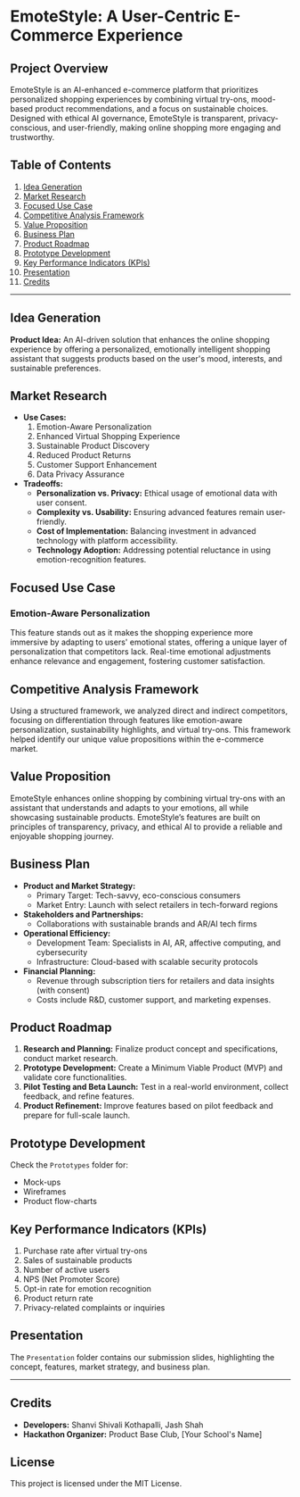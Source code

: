 # EmoteStyle: A User-Centric E-Commerce Experience

## Project Overview
EmoteStyle is an AI-enhanced e-commerce platform that prioritizes personalized shopping experiences by combining virtual try-ons, mood-based product recommendations, and a focus on sustainable choices. Designed with ethical AI governance, EmoteStyle is transparent, privacy-conscious, and user-friendly, making online shopping more engaging and trustworthy.

## Table of Contents
1. [Idea Generation](#idea-generation)
2. [Market Research](#market-research)
3. [Focused Use Case](#focused-use-case)
4. [Competitive Analysis Framework](#competitive-analysis-framework)
5. [Value Proposition](#value-proposition)
6. [Business Plan](#business-plan)
7. [Product Roadmap](#product-roadmap)
8. [Prototype Development](#prototype-development)
9. [Key Performance Indicators (KPIs)](#key-performance-indicators)
10. [Presentation](#presentation)
11. [Credits](#credits)

---

## Idea Generation
**Product Idea:** An AI-driven solution that enhances the online shopping experience by offering a personalized, emotionally intelligent shopping assistant that suggests products based on the user's mood, interests, and sustainable preferences.

## Market Research
- **Use Cases:**
  1. Emotion-Aware Personalization
  2. Enhanced Virtual Shopping Experience
  3. Sustainable Product Discovery
  4. Reduced Product Returns
  5. Customer Support Enhancement
  6. Data Privacy Assurance
- **Tradeoffs:**
  - **Personalization vs. Privacy:** Ethical usage of emotional data with user consent.
  - **Complexity vs. Usability:** Ensuring advanced features remain user-friendly.
  - **Cost of Implementation:** Balancing investment in advanced technology with platform accessibility.
  - **Technology Adoption:** Addressing potential reluctance in using emotion-recognition features.

## Focused Use Case
### Emotion-Aware Personalization
This feature stands out as it makes the shopping experience more immersive by adapting to users' emotional states, offering a unique layer of personalization that competitors lack. Real-time emotional adjustments enhance relevance and engagement, fostering customer satisfaction.

## Competitive Analysis Framework
Using a structured framework, we analyzed direct and indirect competitors, focusing on differentiation through features like emotion-aware personalization, sustainability highlights, and virtual try-ons. This framework helped identify our unique value propositions within the e-commerce market.

## Value Proposition
EmoteStyle enhances online shopping by combining virtual try-ons with an assistant that understands and adapts to your emotions, all while showcasing sustainable products. EmoteStyle’s features are built on principles of transparency, privacy, and ethical AI to provide a reliable and enjoyable shopping journey.

## Business Plan
- **Product and Market Strategy:**
  - Primary Target: Tech-savvy, eco-conscious consumers
  - Market Entry: Launch with select retailers in tech-forward regions
- **Stakeholders and Partnerships:**
  - Collaborations with sustainable brands and AR/AI tech firms
- **Operational Efficiency:**
  - Development Team: Specialists in AI, AR, affective computing, and cybersecurity
  - Infrastructure: Cloud-based with scalable security protocols
- **Financial Planning:**
  - Revenue through subscription tiers for retailers and data insights (with consent)
  - Costs include R&D, customer support, and marketing expenses.

## Product Roadmap
1. **Research and Planning:** Finalize product concept and specifications, conduct market research.
2. **Prototype Development:** Create a Minimum Viable Product (MVP) and validate core functionalities.
3. **Pilot Testing and Beta Launch:** Test in a real-world environment, collect feedback, and refine features.
4. **Product Refinement:** Improve features based on pilot feedback and prepare for full-scale launch.

## Prototype Development
Check the `Prototypes` folder for:
- Mock-ups
- Wireframes
- Product flow-charts

## Key Performance Indicators (KPIs)
1. Purchase rate after virtual try-ons
2. Sales of sustainable products
3. Number of active users
4. NPS (Net Promoter Score)
5. Opt-in rate for emotion recognition
6. Product return rate
7. Privacy-related complaints or inquiries

## Presentation
The `Presentation` folder contains our submission slides, highlighting the concept, features, market strategy, and business plan.

---

## Credits
- **Developers:** Shanvi Shivali Kothapalli, Jash Shah
- **Hackathon Organizer:** Product Base Club, [Your School's Name]

## License
This project is licensed under the MIT License.

